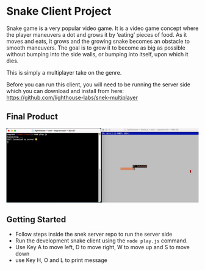 # Snake Client Project

Snake game is a very popular video game. It is a video game concept where the player maneuvers a dot and grows it by ‘eating’ pieces of food. As it moves and eats, it grows and the growing snake becomes an obstacle to smooth maneuvers. The goal is to grow it to become as big as possible without bumping into the side walls, or bumping into itself, upon which it dies.

This is simply a multiplayer take on the genre.

Before you can run this client, you will need to be running the server side which you can download and install from here: https://github.com/lighthouse-labs/snek-multiplayer

## Final Product

!["screenshot of snake app"](snake.png)



## Getting Started

- Follow steps inside the snek server repo to run the server side
- Run the development snake client using the `node play.js` command.
- Use Key A to move left, D to move right, W to move up and S to move down
- use Key H, O and L to print message